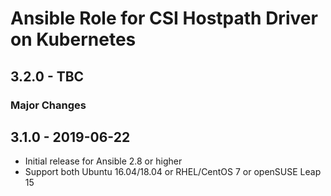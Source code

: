# Ansible Role for CSI Hostpath Driver on Kubernetes

## 3.2.0 - TBC

### Major Changes

## 3.1.0 - 2019-06-22

  - Initial release for Ansible 2.8 or higher
  - Support both Ubuntu 16.04/18.04 or RHEL/CentOS 7 or openSUSE Leap 15
